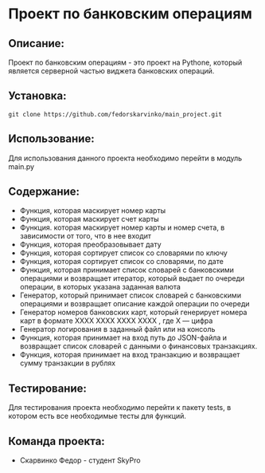 # **Проект по банковским операциям**

## Описание:

Проект по банковским операциям - это проект на Pythone, который является серверной частью виджета банковских операций.

## Установка:
```
git clone https://github.com/fedorskarvinko/main_project.git
```

## Использование:
Для использования данного проекта необходимо перейти в модуль main.py 

## Содержание:

* Функция, которая маскирует номер карты
* Функция, которая маскирует счет карты
* Функция. которая маскирует номер карты и номер счета, в зависимости от того, что в нее входит
* Функция, которая преобразовывает дату
* Функция, которая сортирует список со словарями по ключу
* Функция, которая сортирует список со словарями, по дате
* Функция, которая принимает список словарей с банковскими операциями и возвращает итератор,
который выдает по очереди операции, в которых указана заданная валюта
* Генератор, который принимает список словарей с банковскими операциями
и возвращает описание каждой операции по очереди
* Генератор номеров банковских карт, который генерирует номера карт в формате
XXXX XXXX XXXX XXXX , где X — цифра
* Генератор логирования в заданный файл или на консоль
* Функция, которая принимает на вход путь до JSON-файла и
    возвращает список словарей с данными о финансовых транзакциях.
* Функция, которая принимает на вход транзакцию и возвращает сумму транзакции в рублях

## Тестирование:
Для тестирования проекта необходимо перейти к пакету tests,
в котором есть все необходимые тесты для функций.


## Команда проекта:
* Скарвинко Федор - студент SkyPro